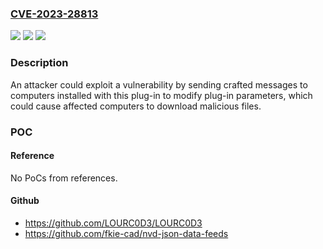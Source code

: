 ### [CVE-2023-28813](https://cve.mitre.org/cgi-bin/cvename.cgi?name=CVE-2023-28813)
![](https://img.shields.io/static/v1?label=Product&message=LocalServiceComponents&color=blue)
![](https://img.shields.io/static/v1?label=Version&message=%3D%20version%201.0.0.78%20and%20the%20versions%20prior%20to%20it%20&color=brighgreen)
![](https://img.shields.io/static/v1?label=Vulnerability&message=n%2Fa&color=brighgreen)

### Description

An attacker could exploit a vulnerability by sending crafted messages to computers installed with this plug-in to modify plug-in parameters, which could cause affected computers to download malicious files. 

### POC

#### Reference
No PoCs from references.

#### Github
- https://github.com/LOURC0D3/LOURC0D3
- https://github.com/fkie-cad/nvd-json-data-feeds

